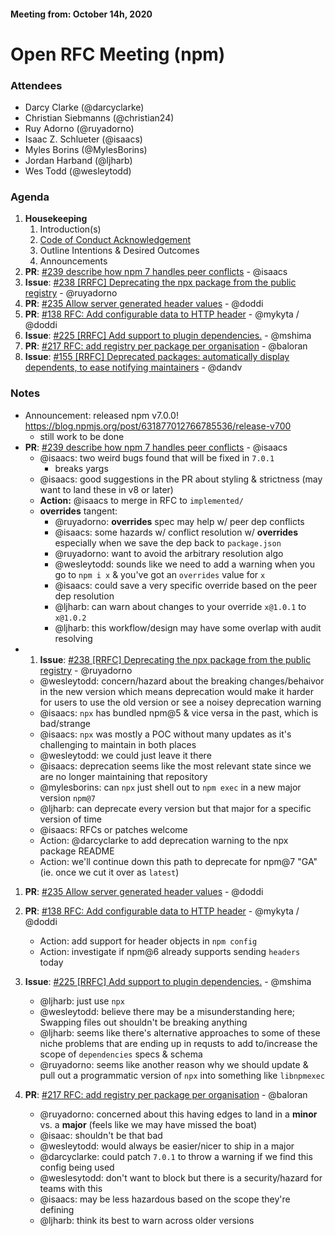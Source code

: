 #### Meeting from: October 14h, 2020

# Open RFC Meeting (npm)

### Attendees
- Darcy Clarke (@darcyclarke)
- Christian Siebmanns (@christian24)
- Ruy Adorno (@ruyadorno)
- Isaac Z. Schlueter (@isaacs)
- Myles Borins (@MylesBorins)
- Jordan Harband (@ljharb)
- Wes Todd (@wesleytodd)

### Agenda
1. **Housekeeping**
	1. Introduction(s)
	1. [Code of Conduct Acknowledgement](https://www.npmjs.com/policies/conduct)
	1. Outline Intentions & Desired Outcomes
	1. Announcements
1. **PR**: [#239 describe how npm 7 handles peer conflicts](https://github.com/npm/rfcs/pull/239) - @isaacs
1. **Issue**: [#238 [RRFC] Deprecating the npx package from the public registry](https://github.com/npm/rfcs/issues/238) - @ruyadorno
1. **PR**: [#235 Allow server generated header values](https://github.com/npm/rfcs/pull/235) - @doddi
1. **PR**: [#138 RFC: Add configurable data to HTTP header](https://github.com/npm/rfcs/pull/138) - @mykyta / @doddi
3. **Issue**: [#225 [RRFC] Add support to plugin dependencies.](https://github.com/npm/rfcs/issues/225) - @mshima
4. **PR**: [#217 RFC: add registry per package per organisation](https://github.com/npm/rfcs/pull/217) - @baloran
5. **Issue**: [#155 [RRFC] Deprecated packages: automatically display dependents, to ease notifying maintainers](https://github.com/npm/rfcs/issues/155) - @dandv

### Notes
* Announcement: released npm v7.0.0! https://blog.npmjs.org/post/631877012766785536/release-v700
    * still work to be done
* **PR**: [#239 describe how npm 7 handles peer conflicts](https://github.com/npm/rfcs/pull/239) - @isaacs
    * @isaacs: two weird bugs found that will be fixed in `7.0.1`
        * breaks yargs
    * @isaacs: good suggestions in the PR about styling & strictness (may want to land these in v8 or later)
    * **Action:** @isaacs to merge in RFC to `implemented/`
    * **overrides** tangent:
        * @ruyadorno: **overrides** spec may help w/ peer dep conflicts 
        * @isaacs: some hazards w/ conflict resolution w/ **overrides** especially when we save the dep back to `package.json`
        * @ruyadorno: want to avoid the arbitrary resolution algo
        * @wesleytodd: sounds like we need to add a warning when you go to `npm i x` & you've got an `overrides` value for `x`
        * @isaacs: could save a very specific override based on the peer dep resolution
        * @ljharb: can warn about changes to your override `x@1.0.1` to `x@1.0.2`
        * @ljharb: this workflow/design may have some overlap with audit resolving
* 1. **Issue**: [#238 [RRFC] Deprecating the npx package from the public registry](https://github.com/npm/rfcs/issues/238) - @ruyadorno
    * @wesleytodd: concern/hazard about the breaking changes/behaivor in the new version which means deprecation would make it harder for users to use the old version or see a noisey deprecation warning
    * @isaacs: `npx` has bundled npm@5 & vice versa in the past, which is bad/strange
    * @isaacs: `npx` was mostly a POC without many updates as it's challenging to maintain in both places
    * @wesleytodd: we could just leave it there
    * @isaacs: deprecation seems like the most relevant state since we are no longer maintaining that repository
    * @mylesborins: can `npx` just shell out to `npm exec` in a new major version `npm@7`
    * @ljharb: can deprecate every version but that major for a specific version of time
    * @isaacs: RFCs or patches welcome
    * Action: @darcyclarke to add deprecation warning to the npx package README
    * Action: we'll continue down this path to deprecate for npm@7 "GA" (ie. once we cut it over as `latest`)
1. **PR**: [#235 Allow server generated header values](https://github.com/npm/rfcs/pull/235) - @doddi
1. **PR**: [#138 RFC: Add configurable data to HTTP header](https://github.com/npm/rfcs/pull/138) - @mykyta / @doddi
    * Action: add support for header objects in `npm config`
    * Action: investigate if npm@6 already supports sending `headers` today
1. **Issue**: [#225 [RRFC] Add support to plugin dependencies.](https://github.com/npm/rfcs/issues/225) - @mshima
    * @ljharb: just use `npx`
    * @wesleytodd: believe there may be a misunderstanding here; Swapping files out shouldn't be breaking anything
    * @ljharb: seems like there's alternative approaches to some of these niche problems that are ending up in requsts to add to/increase the scope of `dependencies` specs & schema
    * @ruyadorno: seems like another reason why we should update & pull out a programmatic version of `npx` into something like `libnpmexec`

1. **PR**: [#217 RFC: add registry per package per organisation](https://github.com/npm/rfcs/pull/217) - @baloran
    * @ruyadorno: concerned about this having edges to land in a **minor** vs. a **major** (feels like we may have missed the boat)
    * @isaac: shouldn't be that bad
    * @wesleytodd: would always be easier/nicer to ship in a major
    * @darcyclarke: could patch `7.0.1` to throw a warning if we find this config being used 
    * @weslesytodd: don't want to block but there is a security/hazard for teams with this
    * @isaacs: may be less hazardous based on the scope they're defining
    * @ljharb: think its best to warn across older versions 
 
